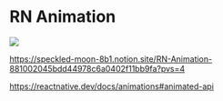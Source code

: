 # RN Animation

![](RNAnimationRecording.gif)

https://speckled-moon-8b1.notion.site/RN-Animation-881002045bdd44978c6a0402f11bb9fa?pvs=4

https://reactnative.dev/docs/animations#animated-api
